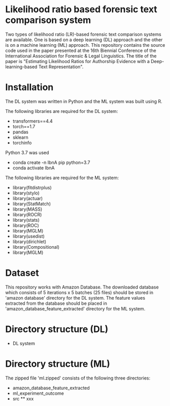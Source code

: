 # Likelihood ratio based forensic text comparison system

Two types of likelihood ratio (LR)-based forensic text comparison systems are available. One is based on a deep learning (DL) approach and the other is on a machine learning (ML) approach. This repository contains the source code used in the paper presented at the 16th Biennial Conference of the International Association for Forensic & Legal Linguistics. The title of the paper is "Estimating Likelihood Ratios for Authorship Evidence with a Deep-learning-based Text Representation".

# Installation

The DL system was written in Python and the ML system was built using R.

The following libraries are required for the DL system:

  * transformers==4.4
  * torch==1.7
  * pandas
  * sklearn
  * torchinfo

Python 3.7 was used
  * conda create -n IbnA pip python=3.7
  * conda activate IbnA

The following libraries are required for the ML system:

 * library(fitdistrplus)
 * library(stylo)
 * library(actuar)
 * library(StatMatch)
 * library(MASS)
 * library(ROCR)
 * library(stats)
 * library(ROC)
 * library(MGLM)
 * library(usedist)
 * library(dirichlet)
 * library(Compositional)
 * library(MGLM)

# Dataset

This repository works with Amazon Database. The downloaded database which consists of 5 iterations x 5 batches (25 files) should be stored in 'amazon database' directory for the DL system. The feature values extracted from the database should be placed in 'amazon_database_feature_extracted' directory for the ML system.

# Directory structure (DL)

 * DL system

# Directory structure (ML)

The zipped file 'ml.zipped' consists of the following three directories:
 * amazon_database_feature_extracted
 * ml_experiment_outcome
 * src
 ** xxx  


